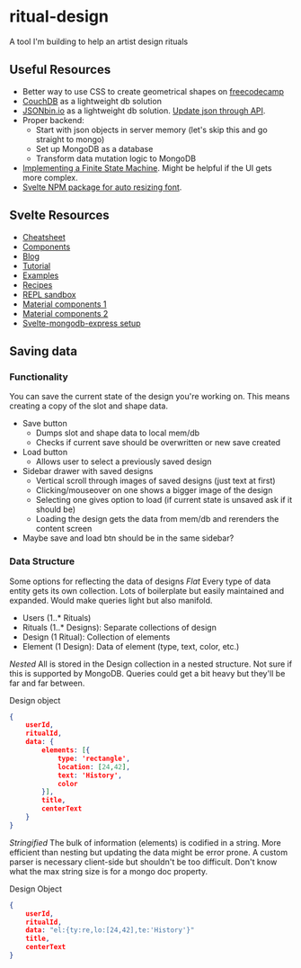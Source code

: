 # ritual-design
A tool I'm building to help an artist design rituals

## Useful Resources
- Better way to use CSS to create geometrical shapes on [freecodecamp](https://www.freecodecamp.org/news/css-shapes-explained-how-to-draw-a-circle-triangle-and-more-using-pure-css/)
- [CouchDB](https://docs.couchdb.org/en/stable/intro/index.html) as a lightweight db solution
- [JSONbin.io](https://jsonbin.io/) as a lightweight db solution. [Update json through API](https://jsonbin.io/api-reference/v3/bins/update).
- Proper backend:
    + Start with json objects in server memory (let's skip this and go straight to mongo)
    + Set up MongoDB as a database
    + Transform data mutation logic to MongoDB
- [Implementing a Finite State Machine](https://codechips.me/svelte-and-robot-fsm/). Might be helpful if the UI gets more complex.
- [Svelte NPM package for auto resizing font](https://github.com/micha-lmxt/svelte-textfit). 

## Svelte Resources
- [Cheatsheet](https://sveltesociety.dev/cheatsheet/)
- [Components](https://sveltesociety.dev/components/)
- [Blog](https://svelte.dev/blog)
- [Tutorial](https://svelte.dev/tutorial/basics)
- [Examples](https://svelte.dev/examples#7guis-crud)
- [Recipes](https://svelte-recipes.netlify.app/design-patterns/)
- [REPL sandbox](https://svelte.dev/repl/hello-world?version=3.35.0)
- [Material components 1](https://sveltematerialui.com/demo/drawer)
- [Material components 2](https://docs.svelteit.dev/cards)
- [Svelte-mongodb-express setup](https://www.youtube.com/watch?v=X6J41F2DadQ&ab_channel=EstebanCodes)

## Saving data

### Functionality
You can save the current state of the design you're working on. This means creating a copy of the slot and shape data.

- Save button
    + Dumps slot and shape data to local mem/db
    + Checks if current save should be overwritten or new save created
- Load button
    + Allows user to select a previously saved design
- Sidebar drawer with saved designs
    + Vertical scroll through images of saved designs (just text at first)
    + Clicking/mouseover on one shows a bigger image of the design
    + Selecting one gives option to load (if current state is unsaved ask if it should be)
    + Loading the design gets the data from mem/db and rerenders the content screen
- Maybe save and load btn should be in the same sidebar?

### Data Structure
Some options for reflecting the data of designs
*Flat*
Every type of data entity gets its own collection. Lots of boilerplate but easily maintained and expanded. Would make queries light but also manifold.

- Users (1..* Rituals)
- Rituals (1..* Designs): Separate collections of design
- Design (1 Ritual): Collection of elements
- Element (1 Design): Data of element (type, text, color, etc.)

*Nested*
All is stored in the Design collection in a nested structure. Not sure if this is supported by MongoDB. Queries could get a bit heavy but they'll be far and far between.

Design object
``` json
{
    userId,
    ritualId,
    data: {
        elements: [{
            type: 'rectangle',
            location: [24,42],
            text: 'History',
            color
        }],
        title,
        centerText
    }
}
```

*Stringified*
The bulk of information (elements) is codified in a string. More efficient than nesting but updating the data might be error prone. A custom parser is necessary client-side but shouldn't be too difficult. Don't know what the max string size is for a mongo doc property.

Design Object
``` json
{
    userId,
    ritualId,
    data: "el:{ty:re,lo:[24,42],te:'History'}"
    title,
    centerText
}
```
